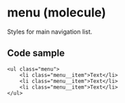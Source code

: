 # menu (molecule)

Styles for main navigation list.

## Code sample

```
<ul class="menu">
    <li class="menu__item">Text</li>
    <li class="menu__item">Text</li>
    <li class="menu__item">Text</li>
</ul>
```
